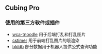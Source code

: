 ## Cubing Pro


### 使用的第三方软件或插件

- [wca-tnoodle](https://github.com/thewca/tnoodle) 用于后端打乱和打乱图片
- [cstimer](https://github.com/cs0x7f/cstimer) 用于前端打乱图片的哦渲染
- [blddb](https://github.com/nbwzx/blddb) 部分数据用于机器人提供公式查询功能
